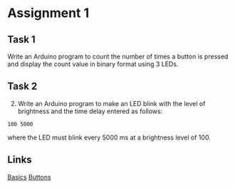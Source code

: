 # Assignment 1

## Task 1

Write an Arduino program to count the number of times a button is pressed and display the count value in binary format using 3 LEDs. 

## Task 2

2. Write an Arduino program to make an LED blink with the level of brightness and the time delay entered as follows:
```
100 5000
```
where the LED must blink every 5000 ms at a brightness level of 100. 

## Links
[Basics](https://www.youtube.com/watch?v=abWCy_aOSwY&index=3&list=PLA567CE235D39FA84)
[Buttons](https://www.youtube.com/watch?v=_LCCGFSMOr4&list=PLA567CE235D39FA84&index=2)
